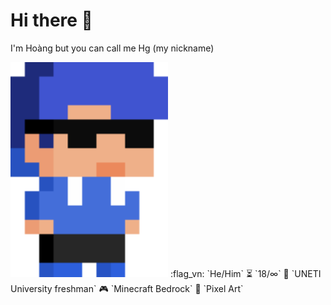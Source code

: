 # Hi there 👋

I'm Hoàng but you can call me Hg (my nickname)

<img src="img/hg_pixel.png" width="50%">
:flag_vn: `He/Him`
⏳ `18/∞`
🧠 `UNETI University freshman`
🎮 `Minecraft Bedrock`
💙 `Pixel Art`


<!-- Headings
# The largest heading
## The second largest heading
###### The smallest heading

Styling text
Bold	** ** or __ __
Italic	* * or _ _
Strikethrough	~~ ~~
Bold and nested italic	** ** and _ _
All bold and italic	*** ***

Quoting text
> Text that is a quote

Quoting code
`git status`
```
git status
git add
git commit
```

Links
[GitHub Pages](https://pages.github.com/)

Images
![This is an image](https://myoctocat.com/assets/images/base-octocat.svg)

Lists
- or *
- George Washington
- John Adams
- Thomas Jefferson
1. James Madison
2. James Monroe
3. John Quincy Adams

Nested Lists
- or *
1. First list item
	- First nested list item
		- Second nested list item

Task lists
- [x] #739
- [ ] https://github.com/octo-org/octo-repo/issues/740
- [ ] Add delight to the experience when all tasks are complete :tada:
- [ ] \(Optional) Open a followup issue

Mentioning people and teams
@

Footnotes
Here is a simple footnote[^1].
A footnote can also have multiple lines[^2].  
You can also use words, to fit your writing style more closely[^note].
[^1]: My reference.
[^2]: Every new line should be prefixed with 2 spaces.  
	This allows you to have a footnote with multiple lines.
[^note]:
	Named footnotes will still render with numbers instead of the text but allow easier identification and linking.  
	This footnote also has been made with a different syntax using 4 spaces for new lines.

Ignoring Markdown formatting
Let's rename \*our-new-project\* to \*our-old-project\*. -->